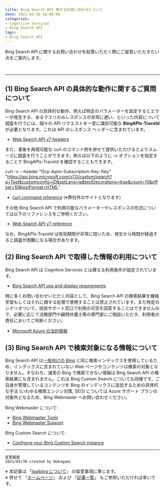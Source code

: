 ```yaml
---
title: Bing Search API 関するお問い合わせについて
date: 2021-04-30 16:00:00
categories:
- Cognitive Services
- Bing Search API
tags:
- Bing Search API
---
```

Bing Search API に関するお問い合わせを起票いただく際にご留意いただきたい点をご案内します。
<!-- more -->
<br>

***
## (1) Bing Search API の具体的な動作に関するご質問について
Bing Search API の具体的な動作、例えば特定のパラメーターを設定するとエラーが発生する、あるクエリのみレスポンスが非常に遅い、といった内容について調査を行うには、個々の API リクエストを一意に識別可能な **BingAPIs-TraceId** が必要となります。これは API のレスポンス ヘッダーに含まれています。

- [Web Search API v7 headers](https://docs.microsoft.com/en-us/bing/search-apis/bing-web-search/reference/headers)

また、事象を再現可能な curl のコマンド例を併せて提供いただけるとよりスムーズに調査を行うことができます。例えば以下のように -v オプションを指定することで BingAPIs-TraceId を確認することもできます。

curl -v --header "Ocp-Apim-Subscription-Key: Key" "https://api.bing.microsoft.com/v7.0/custom/search?q=Test&customconfig=ID&setLang=ja&textDecorations=true&count=10&offset=10&textFormat=HTML" 

- [curl command reference](https://curl.se/docs/manpage.html) (※弊社外のサイトとなります)

その他 Bing Search API で利用可能なパラメーターやレスポンスの形式については以下のリファレンスをご参照ください。

- [Web Search API v7 reference](https://docs.microsoft.com/en-us/bing/search-apis/bing-web-search/reference/endpoints)

なお、BingAPIs-TraceId は有効期限が非常に短いため、発生から時間が経過すると調査が困難になる場合があります。

## (2) Bing Search API で取得した情報の利用について
Bing Search API は Cognitive Services とは異なる利用条件が設定されています。

- [Bing Search API use and display requirements](https://docs.microsoft.com/en-us/bing/search-apis/bing-web-search/use-display-requirements)

特に多くお問い合わせいただく内容として、Bing Search API の検索結果を機械学習もしくはそれに類する処理で使用することは禁止されています。また特定のシナリオついて、技術サポート窓口で利用の可否を回答することはできませんので、必要に応じて法務部門や顧問弁護士等の専門家にご相談いただき、利用者の責任においてご判断ください。

- [Microsoft Azure の法的情報](https://azure.microsoft.com/ja-jp/support/legal/)

## (3) Bing Search API で検索対象になる情報について
Bing Search API は[一般向けの Bing](http://www.bing.com/) と同じ検索インデックスを使用しているため、インデックスに含まれていない Web ページやコンテンツは検索の対象となりません。すなわち、通常の Bing で検索できない情報は Bing Search API の検索結果にも含まれません。これは Bing Custom Search についても同様です。ご自身が管理しているコンテンツを Bing のインデックスに追加するための具体的な手法 (いわゆる検索エンジン対策, SEO) については Azure サポート プランの対象外となるため、Bing Webmaster へお問い合わせください。

Bing Webmaster について:
- [Bing Webmaster Tools](https://www.bing.com/webmasters/about)
- [Bing Webmaster Support](https://www.bing.com/webmasters/help/webmaster-support-24ab5ebf)

Bing Custom Search について:
- [Configure your Bing Custom Search instance](https://docs.microsoft.com/en-us/bing/search-apis/bing-custom-search/how-to/define-your-custom-view)

***
`変更履歴`  
`2021/04/30 created by Nakagami`  

※ 本記事は 「[jpaiblog について](https://jpaiblog.github.io/blog/2020/01/01/about-jpaiblog/)」 の留意事項に準じます。  
※ 併せて 「[ホームページ](https://jpaiblog.github.io/blog/)」 および 「[記事一覧](https://jpaiblog.github.io/blog/archives/)」 もご参照いただければ幸いです。  
